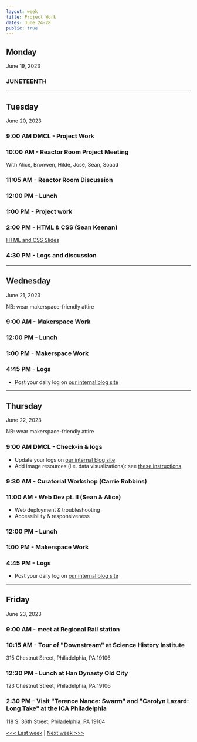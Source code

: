 ```yaml
---
layout: week
title: Project Work
dates: June 24-28
public: true
---
```


## Monday
June 19, 2023

### JUNETEENTH

---

## Tuesday
June 20, 2023 

### 9:00 AM DMCL - Project Work

### 10:00 AM - Reactor Room Project Meeting
With Alice, Bronwen, Hilde, José, Sean, Soaad

### 11:05 AM - Reactor Room Discussion

### 12:00 PM - Lunch

### 1:00 PM - Project work

### 2:00 PM - HTML & CSS (Sean Keenan)
[HTML and CSS Slides](https://www.canva.com/design/DAEqTHEcVek/_cDkFAGK5s9_YVeOArvQ_A/edit?utm_content=DAEqTHEcVek&utm_campaign=designshare&utm_medium=link2&utm_source=sharebutton)

### 4:30 PM - Logs and discussion

---

## Wednesday
June 21, 2023

NB: wear makerspace-friendly attire

### 9:00 AM - Makerspace Work

### 12:00 PM - Lunch

### 1:00 PM - Makerspace Work

### 4:45 PM - Logs
- Post your daily log on [our internal blog site](https://github.com/Bryn-Mawr-College/dssf-2023)

---

## Thursday
June 22, 2023

NB: wear makerspace-friendly attire

### 9:00 AM DMCL - Check-in & logs
- Update your logs on [our internal blog site](https://github.com/Bryn-Mawr-College/dssf-2023)
- Add image resources (i.e. data visualizations): see [these instructions](https://refactored-fishstick-p1lg96m.pages.github.io/instructions.html)

### 9:30 AM - Curatorial Workshop (Carrie Robbins)

### 11:00 AM - Web Dev pt. II (Sean & Alice)
- Web deployment & troubleshooting
- Accessibility & responsiveness

### 12:00 PM - Lunch

### 1:00 PM - Makerspace Work

### 4:45 PM - Logs
- Post your daily log on [our internal blog site](https://github.com/Bryn-Mawr-College/dssf-2023)


---

## Friday
June 23, 2023

### 9:00 AM - meet at Regional Rail station

### 10:15 AM - Tour of "Downstream" at Science History Institute
315 Chestnut Street, Philadelphia, PA 19106

### 12:30 PM - Lunch at Han Dynasty Old City
123 Chestnut Street, Philadelphia, PA 19106

### 2:30 PM - Visit "Terence Nance: Swarm" and "Carolyn Lazard: Long Take" at the ICA Philadelphia
118 S. 36th Street, Philadelphia, PA 19104


[<<< Last week](03-work) | [Next week >>>](05-work)
